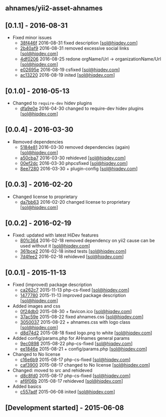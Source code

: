 ahnames/yii2-asset-ahnames
--------------------------

## [0.1.1] - 2016-08-31

- Fixed minor issues
    - [38f446f] 2016-08-31 fixed description [sol@hiqdev.com]
    - [2b40af9] 2016-08-31 removed excessive social links [sol@hiqdev.com]
    - [4df0206] 2016-08-25 redone orgName/Url -> organizationName/Url [sol@hiqdev.com]
    - [e02695e] 2016-08-19 csfixed [sol@hiqdev.com]
    - [ac13220] 2016-08-19 inited [sol@hiqdev.com]

## [0.1.0] - 2016-05-13

- Changed to `require-dev` hidev plugins
    - [dfa9e0e] 2016-04-30 changed to require-dev hidev plugins [sol@hiqdev.com]

## [0.0.4] - 2016-03-30

- Removed dependencies
    - [5184e81] 2016-03-30 removed dependencies (again) [sol@hiqdev.com]
    - [a50cba7] 2016-03-30 rehideved [sol@hiqdev.com]
    - [00ef2dc] 2016-03-30 phpcsfixed [sol@hiqdev.com]
    - [8ee7280] 2016-03-30 + plugin-config [sol@hiqdev.com]

## [0.0.3] - 2016-02-20

- Changed license to proprietary
    - [da7bb63] 2016-02-20 changed license to proprietary [sol@hiqdev.com]

## [0.0.2] - 2016-02-19

- Fixed: updated with latest HiDev features
    - [801c364] 2016-02-18 removed dependency on yii2 cause can be used without it [sol@hiqdev.com]
    - [361bce2] 2016-02-18 inited tests [sol@hiqdev.com]
    - [7d4fee2] 2016-02-18 rehideved [sol@hiqdev.com]

## [0.0.1] - 2015-11-13

- Fixed (improved) package description
    - [ca262c7] 2015-11-13 php-cs-fixed [sol@hiqdev.com]
    - [1477780] 2015-11-13 improved package description [sol@hiqdev.com]
- Added images and css
    - [0f24db0] 2015-08-30 + favicon.ico [sol@hiqdev.com]
    - [37ac59e] 2015-08-22 fixed ahnames.css [sol@hiqdev.com]
    - [3050037] 2015-08-22 + ahnames.css with logo class [sol@hiqdev.com]
    - [d8d74d2] 2015-08-18 fixed logo.png to white [sol@hiqdev.com]
- Added config/params.php for AHnames general params
    - [9ec0898] 2015-08-22 php-cs-fixed [sol@hiqdev.com]
    - [ee1846e] 2015-08-21 + config/params.php [sol@hiqdev.com]
- Changed to No license
    - [c16e6b9] 2015-08-17 php-cs-fixed [sol@hiqdev.com]
    - [caf3900] 2015-08-17 changed to No license [sol@hiqdev.com]
- Changed: moved to src and rehideved
    - [d8c8fd0] 2015-08-17 php-cs-fixed [sol@hiqdev.com]
    - [af6f06b] 2015-08-17 rehideved [sol@hiqdev.com]
- Added basics
    - [c557adf] 2015-06-08 inited [sol@hiqdev.com]

## [Development started] - 2015-06-08

[dfa9e0e]: https://github.com/ahnames/yii2-asset-ahnames/commit/dfa9e0e
[5184e81]: https://github.com/ahnames/yii2-asset-ahnames/commit/5184e81
[a50cba7]: https://github.com/ahnames/yii2-asset-ahnames/commit/a50cba7
[00ef2dc]: https://github.com/ahnames/yii2-asset-ahnames/commit/00ef2dc
[8ee7280]: https://github.com/ahnames/yii2-asset-ahnames/commit/8ee7280
[da7bb63]: https://github.com/ahnames/yii2-asset-ahnames/commit/da7bb63
[801c364]: https://github.com/ahnames/yii2-asset-ahnames/commit/801c364
[361bce2]: https://github.com/ahnames/yii2-asset-ahnames/commit/361bce2
[7d4fee2]: https://github.com/ahnames/yii2-asset-ahnames/commit/7d4fee2
[ca262c7]: https://github.com/ahnames/yii2-asset-ahnames/commit/ca262c7
[1477780]: https://github.com/ahnames/yii2-asset-ahnames/commit/1477780
[0f24db0]: https://github.com/ahnames/yii2-asset-ahnames/commit/0f24db0
[37ac59e]: https://github.com/ahnames/yii2-asset-ahnames/commit/37ac59e
[3050037]: https://github.com/ahnames/yii2-asset-ahnames/commit/3050037
[d8d74d2]: https://github.com/ahnames/yii2-asset-ahnames/commit/d8d74d2
[9ec0898]: https://github.com/ahnames/yii2-asset-ahnames/commit/9ec0898
[ee1846e]: https://github.com/ahnames/yii2-asset-ahnames/commit/ee1846e
[c16e6b9]: https://github.com/ahnames/yii2-asset-ahnames/commit/c16e6b9
[caf3900]: https://github.com/ahnames/yii2-asset-ahnames/commit/caf3900
[d8c8fd0]: https://github.com/ahnames/yii2-asset-ahnames/commit/d8c8fd0
[af6f06b]: https://github.com/ahnames/yii2-asset-ahnames/commit/af6f06b
[c557adf]: https://github.com/ahnames/yii2-asset-ahnames/commit/c557adf
[38f446f]: https://github.com/ahnames/yii2-asset-ahnames/commit/38f446f
[2b40af9]: https://github.com/ahnames/yii2-asset-ahnames/commit/2b40af9
[4df0206]: https://github.com/ahnames/yii2-asset-ahnames/commit/4df0206
[e02695e]: https://github.com/ahnames/yii2-asset-ahnames/commit/e02695e
[ac13220]: https://github.com/ahnames/yii2-asset-ahnames/commit/ac13220
